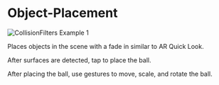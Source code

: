 # Object-Placement

![CollisionFilters Example 1](media/CollisionFilters.gif)

Places objects in the scene with a fade in similar to AR Quick Look.

After surfaces are detected, tap to place the ball.

After placing the ball, use gestures to move, scale, and rotate the ball.
